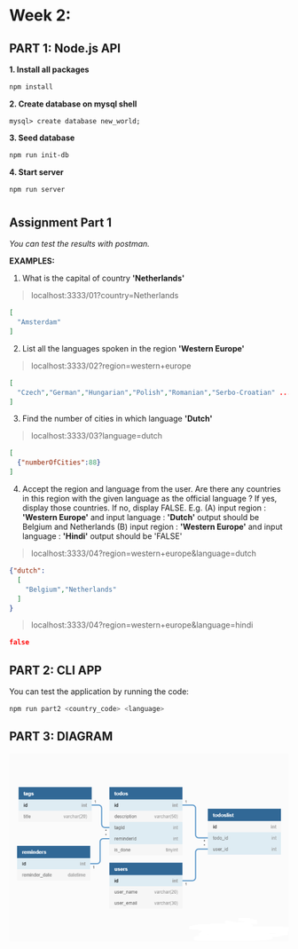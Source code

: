 # Week 2: 

## PART 1: Node.js API

**1. Install all packages**
```bash
npm install
```

**2. Create database on mysql shell**
```mysql
mysql> create database new_world;
```

**3. Seed database**
```bash
npm run init-db
```

**4. Start server**
```bash
npm run server
```
#
## Assignment Part 1

*You can test the results with postman.*

**EXAMPLES:**
1. What is the capital of country **'Netherlands'**
> localhost:3333/01?country=Netherlands
```json
[
  "Amsterdam"
]
```

2. List all the languages spoken in the region **'Western Europe'**
> localhost:3333/02?region=western+europe
```json
[
  "Czech","German","Hungarian","Polish","Romanian","Serbo-Croatian" ...
]
```


3. Find the number of cities in which language **'Dutch'**
> localhost:3333/03?language=dutch
```json
[
  {"numberOfCities":88}
]
```

4. Accept the region and language from the user.
   Are there any countries in this region with the given language
   as the official language ?
   If yes, display those countries.
   If no, display FALSE.
   E.g.
   (A) input region : **'Western Europe'** and input language : **'Dutch'**
   output should be Belgium and Netherlands
   (B) input region : **'Western Europe'** and input language : **'Hindi'**
   output should be 'FALSE'
> localhost:3333/04?region=western+europe&language=dutch
```json
{"dutch":
  [
    "Belgium","Netherlands"
  ]
}
```
> localhost:3333/04?region=western+europe&language=hindi
```json
false
```

## PART 2: CLI APP
You can test the application by running the code:
```bash
npm run part2 <country_code> <language>
```


## PART 3: DIAGRAM
<img src="src/part3/diagram.png">
